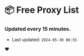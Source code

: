 # :package: Free Proxy List
### Updated every 15 minutes.

- Last updated: `2024-05-30 06:55`

:heart:
